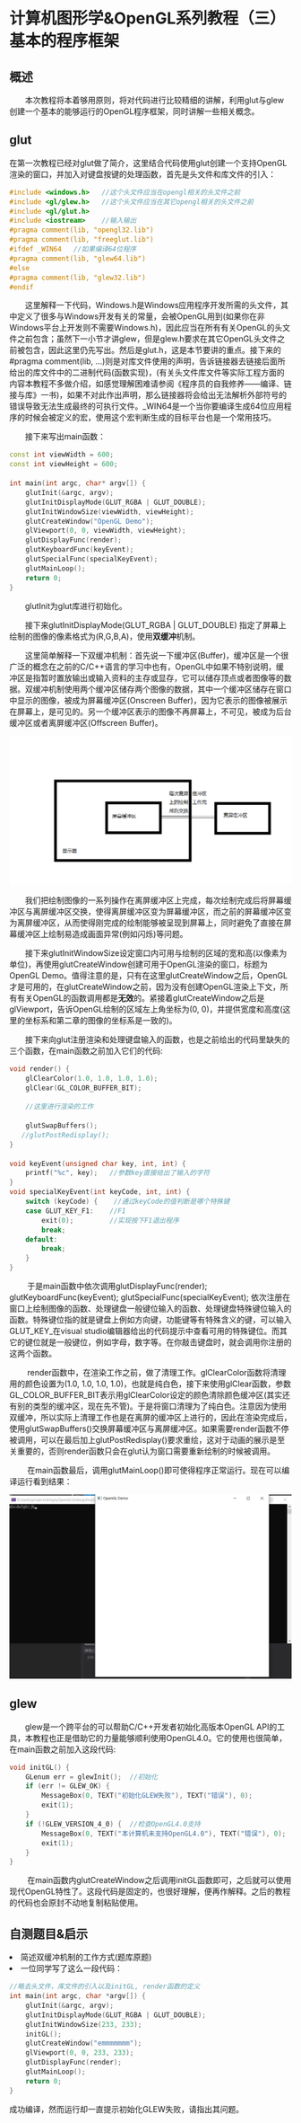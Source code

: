 # 计算机图形学&OpenGL系列教程（三） 基本的程序框架
## 概述

&emsp;&emsp;本次教程将本着够用原则，将对代码进行比较精细的讲解，利用glut与glew创建一个基本的能够运行的OpenGL程序框架，同时讲解一些相关概念。

## glut

在第一次教程已经对glut做了简介，这里结合代码使用glut创建一个支持OpenGL渲染的窗口，并加入对键盘按键的处理函数，首先是头文件和库文件的引入：

```C++
#include <windows.h>   //这个头文件应当在opengl相关的头文件之前
#include <gl/glew.h>   //这个头文件应当在其它opengl相关的头文件之前
#include <gl/glut.h>
#include <iostream>    //输入输出
#pragma comment(lib, "opengl32.lib")
#pragma comment(lib, "freeglut.lib")
#ifdef _WIN64   //如果编译64位程序
#pragma comment(lib, "glew64.lib")
#else 
#pragma comment(lib, "glew32.lib")
#endif
```

&emsp;&emsp;这里解释一下代码，Windows.h是Windows应用程序开发所需的头文件，其中定义了很多与Windows开发有关的常量，会被OpenGL用到(如果你在非Windows平台上开发则不需要Windows.h)，因此应当在所有有关OpenGL的头文件之前包含；虽然下一小节才讲glew，但是glew.h要求在其它OpenGL头文件之前被包含，因此这里仍先写出。然后是glut.h，这是本节要讲的重点。接下来的#pragma comment(lib, ...)则是对库文件使用的声明，告诉链接器去链接后面所给出的库文件中的二进制代码(函数实现)，(有关头文件库文件等实际工程方面的内容本教程不多做介绍，如感觉理解困难请参阅《程序员的自我修养——编译、链接与库》一书)，如果不对此作出声明，那么链接器将会给出无法解析外部符号的错误导致无法生成最终的可执行文件。_WIN64是一个当你要编译生成64位应用程序的时候会被定义的宏，使用这个宏判断生成的目标平台也是一个常用技巧。

&emsp;&emsp;接下来写出main函数：
```C++
const int viewWidth = 600;
const int viewHeight = 600;

int main(int argc, char* argv[]) {
    glutInit(&argc, argv);
    glutInitDisplayMode(GLUT_RGBA | GLUT_DOUBLE);
    glutInitWindowSize(viewWidth, viewHeight);
    glutCreateWindow("OpenGL Demo");
    glViewport(0, 0, viewWidth, viewHeight);
    glutDisplayFunc(render);
    glutKeyboardFunc(keyEvent);
    glutSpecialFunc(specialKeyEvent);
    glutMainLoop();
    return 0;
}
```

&emsp;&emsp;glutInit为glut库进行初始化。

&emsp;&emsp;接下来glutInitDisplayMode(GLUT_RGBA | GLUT_DOUBLE) 指定了屏幕上绘制的图像的像素格式为(R,G,B,A)，使用**双缓冲**机制。

&emsp;&emsp;这里简单解释一下双缓冲机制：首先说一下缓冲区(Buffer)，缓冲区是一个很广泛的概念在之前的C/C++语言的学习中也有，OpenGL中如果不特别说明，缓冲区是指暂时置放输出或输入资料的主存或显存，它可以储存顶点或者图像等的数据。双缓冲机制使用两个缓冲区储存两个图像的数据，其中一个缓冲区储存在窗口中显示的图像，被成为屏幕缓冲区(Onscreen Buffer)，因为它表示的图像被展示在屏幕上，是可见的。另一个缓冲区表示的图像不再屏幕上，不可见，被成为后台缓冲区或者离屏缓冲区(Offscreen Buffer)。

<img src="./onscreen-offscreen.png">

&emsp;&emsp;我们把绘制图像的一系列操作在离屏缓冲区上完成，每次绘制完成后将屏幕缓冲区与离屏缓冲区交换，使得离屏缓冲区变为屏幕缓冲区，而之前的屏幕缓冲区变为离屏缓冲区，从而使得刚完成的绘制能够被呈现到屏幕上，同时避免了直接在屏幕缓冲区上绘制易造成画面异常(例如闪烁)等问题。

&emsp;&emsp;接下来glutInitWindowSize设定窗口内可用与绘制的区域的宽和高(以像素为单位)，再使用glutCreateWindow创建可用于OpenGL渲染的窗口，标题为OpenGL Demo。值得注意的是，只有在这里glutCreateWindow之后，OpenGL才是可用的，在glutCreateWindow之前，因为没有创建OpenGL渲染上下文，所有有关OpenGL的函数调用都是**无效**的。紧接着glutCreateWindow之后是glViewport，告诉OpenGL绘制的区域左上角坐标为(0, 0)，并提供宽度和高度(这里的坐标系和第二章的图像的坐标系是一致的)。 

&emsp;&emsp;接下来向glut注册渲染和处理键盘输入的函数，也是之前给出的代码里缺失的三个函数，在main函数之前加入它们的代码:

```C++
void render() {
    glClearColor(1.0, 1.0, 1.0, 1.0);
    glClear(GL_COLOR_BUFFER_BIT);

    //这里进行渲染的工作

    glutSwapBuffers();
   //glutPostRedisplay();
}

void keyEvent(unsigned char key, int, int) {
    printf("%c", key);   //参数key直接给出了输入的字符
}
void specialKeyEvent(int keyCode, int, int) {
    switch (keyCode) {    //通过keyCode的值判断是哪个特殊键
    case GLUT_KEY_F1:    //F1
        exit(0);         //实现按下F1退出程序
        break;
    default:
        break;
    }
}
```

&emsp;&emsp; 于是main函数中依次调用glutDisplayFunc(render); glutKeyboardFunc(keyEvent); glutSpecialFunc(specialKeyEvent); 依次注册在窗口上绘制图像的函数、处理键盘一般键位输入的函数、处理键盘特殊键位输入的函数。特殊键位指的就是键盘上例如方向键，功能键等有特殊含义的键，可以输入GLUT_KEY_在visual studio编辑器给出的代码提示中查看可用的特殊键位。而其它的键位就是一般键位，例如字母，数字等。在你敲击键盘时，就会调用你注册的这两个函数。

&emsp;&emsp; render函数中，在渲染工作之前，做了清理工作。glClearColor函数将清理用的颜色设置为(1.0, 1.0, 1.0, 1.0)，也就是纯白色，接下来使用glClear函数，参数GL_COLOR_BUFFER_BIT表示用glClearColor设定的颜色清除颜色缓冲区(其实还有别的类型的缓冲区，现在先不管)。于是将窗口清理为了纯白色。注意因为使用双缓冲，所以实际上清理工作也是在离屏的缓冲区上进行的，因此在渲染完成后，使用glutSwapBuffers()交换屏幕缓冲区与离屏缓冲区。如果需要render函数不停被调用，可以在最后加上glutPostRedisplay()要求重绘，这对于动画的展示是至关重要的，否则render函数只会在glut认为窗口需要重新绘制的时候被调用。

&emsp;&emsp; 在main函数最后，调用glutMainLoop()即可使得程序正常运行。现在可以编译运行看到结果：

<img src="./empty.png">

## glew 

&emsp;&emsp;glew是一个跨平台的可以帮助C/C++开发者初始化高版本OpenGL API的工具，本教程也正是借助它的力量能够顺利使用OpenGL4.0。它的使用也很简单，在main函数之前加入这段代码:

```C++
void initGL() {
    GLenum err = glewInit();  //初始化
    if (err != GLEW_OK) {
        MessageBox(0, TEXT("初始化GLEW失败"), TEXT("错误"), 0);
        exit(1);
    }
    if (!GLEW_VERSION_4_0) {  //检查OpenGL4.0支持
        MessageBox(0, TEXT("本计算机未支持OpenGL4.0"), TEXT("错误"), 0);
        exit(1);
    }
}
```

&emsp;&emsp; 在main函数内glutCreateWindow之后调用initGL函数即可，之后就可以使用现代OpenGL特性了。这段代码是固定的，也很好理解，便再作解释。之后的教程的代码也会原封不动地复制粘贴使用。

## 自测题目&启示

<li> 简述双缓冲机制的工作方式(题库原题) </li>

<li> 一位同学写了这么一段代码：

```C++
//略去头文件，库文件的引入以及initGL, render函数的定义
int main(int argc, char *argv[]) {
    glutInit(&argc, argv);
    glutInitDisplayMode(GLUT_RGBA | GLUT_DOUBLE);
    glutInitWindowSize(233, 233);
    initGL();
    glutCreateWindow("emmmmmmm");
    glViewport(0, 0, 233, 233);
    glutDisplayFunc(render);
    glutMainLoop();
    return 0;
}
```
成功编译，然而运行却一直提示初始化GLEW失败，请指出其问题。 </li>

